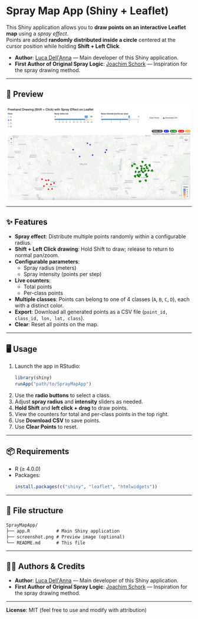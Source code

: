 # Spray Map App (Shiny + Leaflet)

This Shiny application allows you to **draw points on an interactive Leaflet map** using a *spray effect*.  
Points are added **randomly distributed inside a circle** centered at the cursor position while holding **Shift + Left Click**.

- **Author**: [Luca Dell'Anna](https://www.linkedin.com/in/lucadellanna/) — Main developer of this Shiny application.
- **First Author of Original Spray Logic**: [Joachim Schork](https://www.linkedin.com/in/joachim-schork) — Inspiration for the spray drawing method.

---

## 📸 Preview
![Spray Map App Screenshot](screenshot.png)

---

## ✨ Features
- **Spray effect**: Distribute multiple points randomly within a configurable radius.
- **Shift + Left Click drawing**: Hold Shift to draw; release to return to normal pan/zoom.
- **Configurable parameters**:
  - Spray radius (meters)
  - Spray intensity (points per step)
- **Live counters**:
  - Total points
  - Per-class points
- **Multiple classes**: Points can belong to one of 4 classes (`A`, `B`, `C`, `D`), each with a distinct color.
- **Export**: Download all generated points as a CSV file (`point_id, class_id, lon, lat, class`).
- **Clear**: Reset all points on the map.

---

## 🖥 Usage
1. Launch the app in RStudio:
   ```r
   library(shiny)
   runApp("path/to/SprayMapApp")
   ```
2. Use the **radio buttons** to select a class.
3. Adjust **spray radius** and **intensity** sliders as needed.
4. **Hold Shift** and **left click + drag** to draw points.
5. View the counters for total and per-class points in the top right.
6. Use **Download CSV** to save points.
7. Use **Clear Points** to reset.

---

## 📦 Requirements
- R (≥ 4.0.0)
- Packages:
  ```r
  install.packages(c("shiny", "leaflet", "htmlwidgets"))
  ```

---

## 📂 File structure
```
SprayMapApp/
├── app.R          # Main Shiny application
├── screenshot.png # Preview image (optional)
└── README.md      # This file
```

---

## 👨‍💻 **Authors & Credits**
- **Author**: [Luca Dell'Anna](https://www.linkedin.com/in/lucadellanna/) — Main developer of this Shiny application.
- **First Author of Original Spray Logic**: [Joachim Schork](https://www.linkedin.com/in/joachim-schork) — Inspiration for the spray drawing method.

---

**License**: MIT (feel free to use and modify with attribution)
